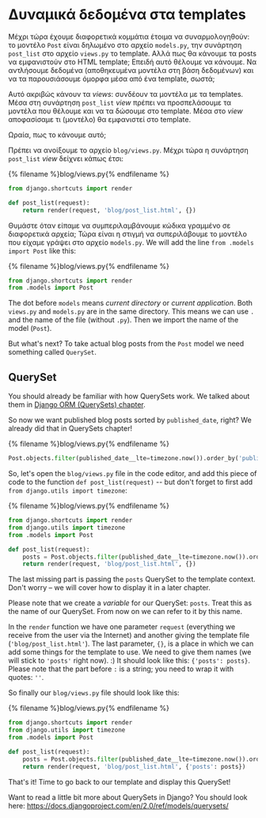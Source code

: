 # Δυναμικά δεδομένα στα templates

Μέχρι τώρα έχουμε διαφορετικά κομμάτια έτοιμα να συναρμολογηθούν: το μοντέλο `Post` είναι δηλωμένο στο αρχείο `models.py`, την συνάρτηση `post_list` στο αρχείο `views.py` το template. Αλλά πως θα κάνουμε τα posts να εμφανιστούν στο HTML template; Επειδή αυτό θέλουμε να κάνουμε. Να αντλήσουμε δεδομένα (αποθηκευμένα μοντέλα στη βάση δεδομένων) και να τα παρουσιάσουμε όμορφα μέσα από ένα template, σωστά;

Αυτό ακριβώς κάνουν τα *views*: συνδέουν τα μοντέλα με τα templates. Μέσα στη συνάρτηση `post_list` *view* πρέπει να προσπελάσουμε τα μοντέλα που θέλουμε και να τα δώσουμε στο template. Μέσα στο *view* αποφασίσαμε τι (μοντέλο) θα εμφανιστεί στο template.

Ωραία, πως το κάνουμε αυτό;

Πρέπει να ανοίξουμε το αρχείο `blog/views.py`. Μέχρι τώρα η συνάρτηση `post_list` *view* δείχνει κάπως έτσι:

{% filename %}blog/views.py{% endfilename %}

```python
from django.shortcuts import render

def post_list(request):
    return render(request, 'blog/post_list.html', {})
```

Θυμάστε όταν είπαμε να συμπεριλαμβάνουμε κώδικα γραμμένο σε διαφορετικά αρχεία; Τώρα είναι η στιγμή να συπεριλάβουμε το μοντέλο που είχαμε γράψει στο αρχείο `models.py`. We will add the line `from .models import Post` like this:

{% filename %}blog/views.py{% endfilename %}

```python
from django.shortcuts import render
from .models import Post
```

The dot before `models` means *current directory* or *current application*. Both `views.py` and `models.py` are in the same directory. This means we can use `.` and the name of the file (without `.py`). Then we import the name of the model (`Post`).

But what's next? To take actual blog posts from the `Post` model we need something called `QuerySet`.

## QuerySet

You should already be familiar with how QuerySets work. We talked about them in [Django ORM (QuerySets) chapter](../django_orm/README.md).

So now we want published blog posts sorted by `published_date`, right? We already did that in QuerySets chapter!

{% filename %}blog/views.py{% endfilename %}

```python
Post.objects.filter(published_date__lte=timezone.now()).order_by('published_date')
```

So, let's open the `blog/views.py` file in the code editor, and add this piece of code to the function `def post_list(request)` -- but don't forget to first add `from django.utils import timezone`:

{% filename %}blog/views.py{% endfilename %}

```python
from django.shortcuts import render
from django.utils import timezone
from .models import Post

def post_list(request):
    posts = Post.objects.filter(published_date__lte=timezone.now()).order_by('published_date')
    return render(request, 'blog/post_list.html', {})
```

The last missing part is passing the `posts` QuerySet to the template context. Don't worry – we will cover how to display it in a later chapter.

Please note that we create a *variable* for our QuerySet: `posts`. Treat this as the name of our QuerySet. From now on we can refer to it by this name.

In the `render` function we have one parameter `request` (everything we receive from the user via the Internet) and another giving the template file (`'blog/post_list.html'`). The last parameter, `{}`, is a place in which we can add some things for the template to use. We need to give them names (we will stick to `'posts'` right now). :) It should look like this: `{'posts': posts}`. Please note that the part before `:` is a string; you need to wrap it with quotes: `''`.

So finally our `blog/views.py` file should look like this:

{% filename %}blog/views.py{% endfilename %}

```python
from django.shortcuts import render
from django.utils import timezone
from .models import Post

def post_list(request):
    posts = Post.objects.filter(published_date__lte=timezone.now()).order_by('published_date')
    return render(request, 'blog/post_list.html', {'posts': posts})
```

That's it! Time to go back to our template and display this QuerySet!

Want to read a little bit more about QuerySets in Django? You should look here: https://docs.djangoproject.com/en/2.0/ref/models/querysets/